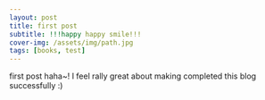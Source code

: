 ```yaml
---
layout: post
title: first post
subtitle: !!!happy happy smile!!!
cover-img: /assets/img/path.jpg
tags: [books, test]
---
```


first post haha~!
I feel rally great about making completed this blog successfully :)
